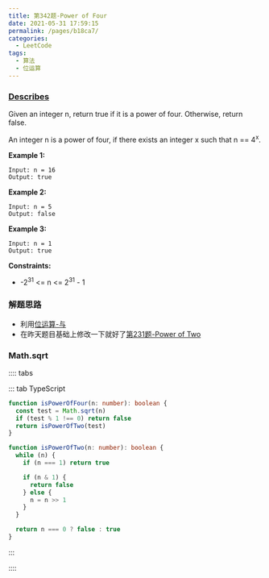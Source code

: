 ```yaml
---
title: 第342题-Power of Four
date: 2021-05-31 17:59:15
permalink: /pages/b18ca7/
categories:
  - LeetCode
tags:
  - 算法
  - 位运算
---
```


### [Describes](https://leetcode-cn.com/problems/power-of-four/)

Given an integer <span class="span-shadow">n</span>, return <span class="span-shadow">true</span> if it is a power of four. Otherwise, return <span class="span-shadow">false</span>.

An integer <span class="span-shadow">n</span> is a power of four, if there exists an integer <span class="span-shadow">x</span> such that <span class="span-shadow">n == 4<sup>x</sup></span>.

<!-- more -->

**Example 1:**

```
Input: n = 16
Output: true
```

**Example 2:**

```
Input: n = 5
Output: false
```

**Example 3:**

```
Input: n = 1
Output: true
```

**Constraints:**

- <span class="span-shadow">-2<sup>31</sup> <= n <= 2<sup>31</sup> - 1</span>

### 解题思路

- 利用[位运算-与](http://xiaojun996/pages/339ea6/#%E4%B8%8E%E8%BF%90%E7%AE%97)
- 在昨天题目基础上修改一下就好了[第231题-Power of Two](https://xiaojun996.top/pages/c09dc2/)

### Math.sqrt

:::: tabs

::: tab TypeScript

```TypeScript
function isPowerOfFour(n: number): boolean {
  const test = Math.sqrt(n)
  if (test % 1 !== 0) return false
  return isPowerOfTwo(test)
}

function isPowerOfTwo(n: number): boolean {
  while (n) {
    if (n === 1) return true

    if (n & 1) {
      return false
    } else {
      n = n >> 1
    }
  }

  return n === 0 ? false : true
}
```

:::

::::
